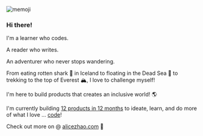 ![memoji](https://user-images.githubusercontent.com/66543449/148670504-0de5b0f7-701e-42df-a404-6fbcaf002f07.png)

### Hi there!

I'm a learner who codes. 

A reader who writes. 

An adventurer who never stops wandering. 

From eating rotten shark 🦈 in Iceland to floating in the Dead Sea 🌊 to trekking to the top of Everest 🏔️, I love to challenge myself!

I'm here to build products that creates an inclusive world! 🌎

I'm currently building [12 products in 12 months](https://www.12products.xyz/) to ideate, learn, and do more of what I love ... [code](https://github.com/12products)! 

Check out more on @ [alicezhao.com](alicezhao.com) 🌱

<!--
**alicelovescake/alicelovescake** is a ✨ _special_ ✨ repository because its `README.md` (this file) appears on your GitHub profile.

Here are some ideas to get you started:

- 🔭 I’m currently working on ...
- 🌱 I’m currently learning ...
- 👯 I’m looking to collaborate on ...
- 🤔 I’m looking for help with ...
- 💬 Ask me about ...
- 📫 How to reach me: ...
- 😄 Pronouns: ...
- ⚡ Fun fact: ...
-->
